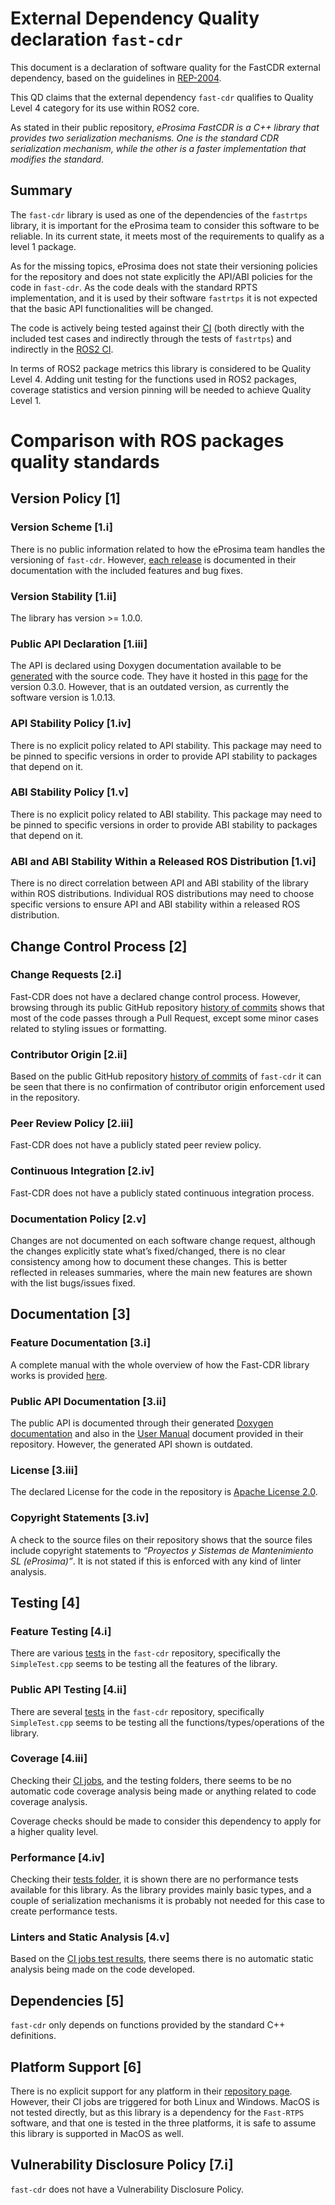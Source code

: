 # **External Dependency Quality declaration** `fast-cdr` 

This document is a declaration of software quality for the FastCDR external dependency, based on the guidelines in [REP-2004](https://github.com/ros-infrastructure/rep/blob/rep-2004/rep-2004.rst).

This QD claims that the external dependency `fast-cdr` qualifies to Quality Level 4 category for its use within ROS2 core.

As stated in their public repository, *eProsima FastCDR is a C++ library that provides two serialization mechanisms. One is the standard CDR serialization mechanism, while the other is a faster implementation that modifies the standard*.

## Summary
The `fast-cdr` library is used as one of the dependencies of the `fastrtps` library, it is important for the eProsima team to consider this software to be reliable. In its current state, it meets most of the requirements to qualify as a level 1 package.

As for the missing topics, eProsima does not state their versioning policies for the repository and does not state explicitly the API/ABI policies for the code in `fast-cdr`. As the code deals with the standard RPTS implementation, and it is used by their software `fastrtps` it is not expected that the basic API functionalities will be changed.

The code is actively being tested against their [CI](http://jenkins.eprosima.com:8080/) (both directly with the included test cases and indirectly through the tests of `fastrtps`) and indirectly in the [ROS2 CI](https://ci.ros2.org/).

In terms of ROS2 package metrics this library is considered to be Quality Level 4. Adding unit testing for the functions used in ROS2 packages, coverage statistics and version pinning will be needed to achieve Quality Level 1.

# Comparison with ROS packages quality standards

## Version Policy [1]

### Version Scheme [1.i]

There is no public information related to how the eProsima team handles the versioning of `fast-cdr`. However, [each release](https://github.com/eProsima/Fast-CDR/releases) is documented in their documentation with the included features and bug fixes.

### Version Stability [1.ii]

The library has version >= 1.0.0.

### Public API Declaration [1.iii]

The API is declared using Doxygen documentation available to be [generated](https://github.com/eProsima/Fast-CDR/blob/master/utils/doxygen/doxyfile) with the source code. They have it hosted in this [page](https://www.eprosima.com/docs/fast-buffers/0.3.0/html/group___f_a_s_t_c_d_r_a_p_i_r_e_f_e_r_e_n_c_e.html) for the version 0.3.0. However, that is an outdated version, as currently the software version is 1.0.13.

### API Stability Policy [1.iv]

There is no explicit policy related to API stability. This package may need to be pinned to specific versions in order to provide API stability to packages that depend on it.

### ABI Stability Policy [1.v]

There is no explicit policy related to ABI stability. This package may need to be pinned to specific versions in order to provide ABI stability to packages that depend on it.

### ABI and ABI Stability Within a Released ROS Distribution [1.vi]
   
There is no direct correlation between API and ABI stability of the library within ROS distributions. Individual ROS distributions may need to choose specific versions to ensure API and ABI stability within a released ROS distribution.

## Change Control Process [2]

### Change Requests [2.i]

Fast-CDR does not have a declared change control process. However, browsing through its public GitHub repository [history of commits](https://github.com/eProsima/Fast-CDR/commits/master) shows that most of the code passes through a Pull Request, except some minor cases related to styling issues or formatting.

### Contributor Origin [2.ii]

Based on the public GitHub repository [history of commits](https://github.com/eProsima/Fast-CDR/commits/master) of `fast-cdr` it can be seen that there is no confirmation of contributor origin enforcement used in the repository.

### Peer Review Policy [2.iii]

Fast-CDR does not have a publicly stated peer review policy.

### Continuous Integration [2.iv]

Fast-CDR does not have a publicly stated continuous integration process.

###  Documentation Policy [2.v]
    
Changes are not documented on each software change request, although the changes explicitly state what’s fixed/changed, there is no clear consistency among how to document these changes. This is better reflected in releases summaries, where the main new features are shown with the list bugs/issues fixed.

## Documentation [3]

### Feature Documentation [3.i]
    
A complete manual with the whole overview of how the Fast-CDR library works is provided [here](https://github.com/eProsima/Fast-CDR/blob/master/doc/Users%20Manual.odt).

### Public API Documentation [3.ii]
    
The public API is documented through their generated [Doxygen documentation](https://www.eprosima.com/docs/fast-buffers/0.3.0/html/group___f_a_s_t_c_d_r_a_p_i_r_e_f_e_r_e_n_c_e.html) and also in the [User Manual](https://github.com/eProsima/Fast-CDR/blob/master/doc/Users%20Manual.odt) document provided in their repository. However, the generated API shown is outdated.

### License [3.iii]

The declared License for the code in the repository is [Apache License 2.0](https://github.com/eProsima/Fast-CDR/blob/master/LICENSE).

### Copyright Statements [3.iv]

A check to the source files on their repository shows that the source files include copyright statements to *“Proyectos y Sistemas de Mantenimiento SL (eProsima)”*. It is not stated if this is enforced with any kind of linter analysis.

## Testing [4]

### Feature Testing [4.i]
    
There are various [tests](https://github.com/eProsima/Fast-CDR/tree/master/test) in the `fast-cdr` repository, specifically the `SimpleTest.cpp` seems to be testing all the features of the library.

### Public API Testing [4.ii]
    
There are several [tests](https://github.com/eProsima/Fast-CDR/tree/master/test) in the `fast-cdr` repository, specifically `SimpleTest.cpp` seems to be testing all the functions/types/operations of the library.

### Coverage [4.iii]
    
Checking their [CI jobs](http://jenkins.eprosima.com:8080/), and the testing folders, there seems to be no automatic code coverage analysis being made or anything related to code coverage analysis.

Coverage checks should be made to consider this dependency to apply for a higher quality level.

### Performance [4.iv]
    
Checking their [tests folder](https://github.com/eProsima/Fast-CDR/tree/master/test), it is shown there are no performance tests available for this library. As the library provides mainly basic types, and a couple of serialization mechanisms it is probably not needed for this case to create performance tests.

### Linters and Static Analysis [4.v]

Based on the [CI jobs test results](http://jenkins.eprosima.com:8080/job/FastCDR%20Manual%20Linux/lastSuccessfulBuild/testReport/projectroot/test/), there seems there is no automatic static analysis being made on the code developed.

## Dependencies [5]

`fast-cdr` only depends on functions provided by the standard C++ definitions.

## Platform Support [6]
    
There is no explicit support for any platform in their [repository page](https://github.com/eProsima/Fast-CDR). However, their CI jobs are triggered for both Linux and Windows. MacOS is not tested directly, but as this library is a dependency for the `Fast-RTPS` software, and that one is tested in the three platforms, it is safe to assume this library is supported in MacOS as well.

##  Vulnerability Disclosure Policy [7.i]

`fast-cdr` does not have a Vulnerability Disclosure Policy.
